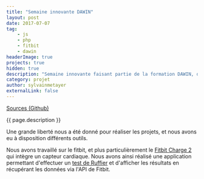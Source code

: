 ```yaml
---
title: "Semaine innovante DAWIN"
layout: post
date: 2017-07-07
tag: 
    - js
    - php
    - fitbit
    - dawin
headerImage: true
projects: true
hidden: true
description: "Semaine innovante faisant partie de la formation DAWIN, durant laquelle le but était de réaliser une application innovante."
category: projet
author: sylvainmetayer
externalLink: false
---
```


[Sources (Github)](https://github.com/sylvainmetayer/semaine-innovante-dawin)

{{ page.description }}

Une grande liberté nous a été donné pour réaliser les projets, et nous avons eu à disposition différents outils.

Nous avons travaillé sur le fitbit, et plus particulièrement le [Fitbit Charge 2](https://www.fitbit.com/fr/charge2) qui intègre un capteur cardiaque. Nous avons ainsi réalisé une application permettant d'effectuer un [test de Ruffier](https://fr.wikipedia.org/wiki/Test_de_Ruffier) et d'afficher les résultats en récupérant les données via l'API de Fitbit.
